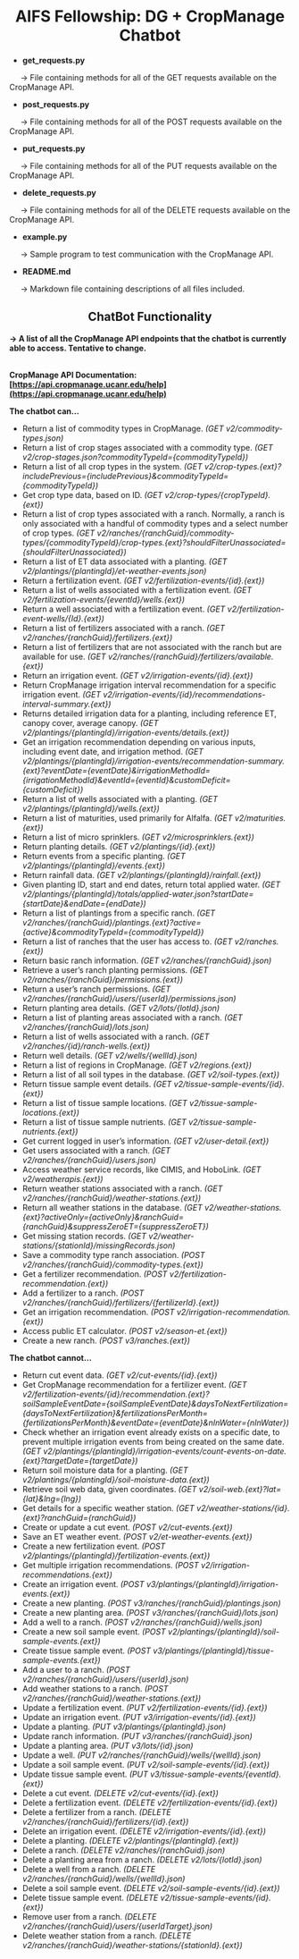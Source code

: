 <h1 style="text-align: center;">AIFS Fellowship: DG + CropManage Chatbot</h1>

- <b>get_requests.py</b>
<p>&nbsp;&nbsp;&nbsp;&nbsp;&nbsp;-> File containing methods for all of the GET requests available on the CropManage API.

- <b>post_requests.py</b>
<p>&nbsp;&nbsp;&nbsp;&nbsp;&nbsp;-> File containing methods for all of the POST requests available on the CropManage API.

- <b>put_requests.py</b>
<p>&nbsp;&nbsp;&nbsp;&nbsp;&nbsp;-> File containing methods for all of the PUT requests available on the CropManage API.

- <b>delete_requests.py</b>
<p>&nbsp;&nbsp;&nbsp;&nbsp;&nbsp;-> File containing methods for all of the DELETE requests available on the CropManage API.

- <b>example.py</b>
<p>&nbsp;&nbsp;&nbsp;&nbsp;&nbsp;-> Sample program to test communication with the CropManage API.

- <b>README.md</b>
<p>&nbsp;&nbsp;&nbsp;&nbsp;&nbsp;-> Markdown file containing descriptions of all files included.</p>


<h2 style="text-align: center;">ChatBot Functionality</h2>
<b>-> A list of all the CropManage API endpoints that the chatbot is currently able to access. Tentative to change.</b><br><br>

**CropManage API Documentation: [https://api.cropmanage.ucanr.edu/help](https://api.cropmanage.ucanr.edu/help)**

**The chatbot can…**



* Return a list of commodity types in CropManage. *(GET v2/commodity-types.json)*
* Return a list of crop stages associated with a commodity type. *(GET v2/crop-stages.json?commodityTypeId={commodityTypeId})*
* Return a list of all crop types in the system. *(GET v2/crop-types.{ext}?includePrevious={includePrevious}&commodityTypeId={commodityTypeId})*
* Get crop type data, based on ID. *(GET v2/crop-types/{cropTypeId}.{ext})*
* Return a list of crop types associated with a ranch. Normally, a ranch is only associated with a handful of commodity types and a select number of crop types. *(GET v2/ranches/{ranchGuid}/commodity-types/{commodityTypeId}/crop-types.{ext}?shouldFilterUnassociated={shouldFilterUnassociated})*
* Return a list of ET data associated with a planting. *(GET v2/plantings/{plantingId}/et-weather-events.json)*
* Return a fertilization event. *(GET v2/fertilization-events/{id}.{ext})*
* Return a list of wells associated with a fertilization event. *(GET v2/fertilization-events/{eventId}/wells.{ext})*
* Return a well associated with a fertilization event. *(GET v2/fertilization-event-wells/{Id}.{ext})*
* Return a list of fertilizers associated with a ranch. *(GET v2/ranches/{ranchGuid}/fertilizers.{ext})*
* Return a list of fertilizers that are not associated with the ranch but are available for use. *(GET v2/ranches/{ranchGuid}/fertilizers/available.{ext})*
* Return an irrigation event. *(GET v2/irrigation-events/{id}.{ext})*
* Return CropManage irrigation interval recommendation for a specific irrigation event. *(GET v2/irrigation-events/{id}/recommendations-interval-summary.{ext})*
* Returns detailed irrigation data for a planting, including reference ET, canopy cover, average canopy. *(GET v2/plantings/{plantingId}/irrigation-events/details.{ext})*
* Get an irrigation recommendation depending on various inputs, including event date, and irrigation method. *(GET v2/plantings/{plantingId}/irrigation-events/recommendation-summary.{ext}?eventDate={eventDate}&irrigationMethodId={irrigationMethodId}&eventId={eventId}&customDeficit={customDeficit})*
* Return a list of wells associated with a planting. *(GET v2/plantings/{plantingId}/wells.{ext})*
* Return a list of maturities, used primarily for Alfalfa. *(GET v2/maturities.{ext})*
* Return a list of micro sprinklers. *(GET v2/microsprinklers.{ext})*
* Return planting details. *(GET v2/plantings/{id}.{ext})*
* Return events from a specific planting. *(GET v2/plantings/{plantingId}/events.{ext})*
* Return rainfall data. *(GET v2/plantings/{plantingId}/rainfall.{ext})*
* Given planting ID, start and end dates, return total applied water. *(GET v2/plantings/{plantingId}/totals/applied-water.json?startDate={startDate}&endDate={endDate})*
* Return a list of plantings from a specific ranch. *(GET v2/ranches/{ranchGuid}/plantings.{ext}?active={active}&commodityTypeId={commodityTypeId})*
* Return a list of ranches that the user has access to. *(GET v2/ranches.{ext})*
* Return basic ranch information. *(GET v2/ranches/{ranchGuid}.json)*
* Retrieve a user’s ranch planting permissions. *(GET v2/ranches/{ranchGuid}/permissions.{ext})*
* Return a user’s ranch permissions. *(GET v2/ranches/{ranchGuid}/users/{userId}/permissions.json)*
* Return planting area details. *(GET v2/lots/{lotId}.json)*
* Return a list of planting areas associated with a ranch. *(GET v2/ranches/{ranchGuid}/lots.json)*
* Return a list of wells associated with a ranch. *(GET v2/ranches/{id}/ranch-wells.{ext})*
* Return well details. *(GET v2/wells/{wellId}.json)*
* Return a list of regions in CropManage. *(GET v2/regions.{ext})*
* Return a list of all soil types in the database. *(GET v2/soil-types.{ext})*
* Return tissue sample event details. *(GET v2/tissue-sample-events/{id}.{ext})*
* Return a list of tissue sample locations. *(GET v2/tissue-sample-locations.{ext})*
* Return a list of tissue sample nutrients. *(GET v2/tissue-sample-nutrients.{ext})*
* Get current logged in user’s information. *(GET v2/user-detail.{ext})*
* Get users associated with a ranch. *(GET v2/ranches/{ranchGuid}/users.json)*
* Access weather service records, like CIMIS, and HoboLink. *(GET v2/weatherapis.{ext})*
* Return weather stations associated with a ranch. *(GET v2/ranches/{ranchGuid}/weather-stations.{ext})*
* Return all weather stations in the database. *(GET v2/weather-stations.{ext}?activeOnly={activeOnly}&ranchGuid={ranchGuid}&suppressZeroET={suppressZeroET})*
* Get missing station records. *(GET v2/weather-stations/{stationId}/missingRecords.json)*
* Save a commodity type ranch association. *(POST v2/ranches/{ranchGuid}/commodity-types.{ext})*
* Get a fertilizer recommendation. *(POST v2/fertilization-recommendation.{ext})*
* Add a fertilizer to a ranch. *(POST v2/ranches/{ranchGuid}/fertilizers/{fertilizerId}.{ext})*
* Get an irrigation recommendation. *(POST v2/irrigation-recommendation.{ext})*
* Access public ET calculator. *(POST v2/season-et.{ext})*
* Create a new ranch. *(POST v3/ranches.{ext})*


**The chatbot cannot…**



* Return cut event data. *(GET v2/cut-events/{id}.{ext})*
* Get CropManage recommendation for a fertilizer event. *(GET v2/fertilization-events/{id}/recommendation.{ext}?soilSampleEventDate={soilSampleEventDate}&daysToNextFertilization={daysToNextFertilization}&fertilizationsPerMonth={fertilizationsPerMonth}&eventDate={eventDate}&nInWater={nInWater})*
* Check whether an irrigation event already exists on a specific date, to prevent multiple irrigation events from being created on the same date. *(GET v2/plantings/{plantingId}/irrigation-events/count-events-on-date.{ext}?targetDate={targetDate})*
* Return soil moisture data for a planting. *(GET v2/plantings/{plantingId}/soil-moisture-data.{ext})*
* Retrieve soil web data, given coordinates. *(GET v2/soil-web.{ext}?lat={lat}&lng={lng})*
* Get details for a specific weather station. *(GET v2/weather-stations/{id}.{ext}?ranchGuid={ranchGuid})*
* Create or update a cut event. *(POST v2/cut-events.{ext})*
* Save an ET weather event. *(POST v2/et-weather-events.{ext})*
* Create a new fertilization event. *(POST v2/plantings/{plantingId}/fertilization-events.{ext})*
* Get multiple irrigation recommendations. *(POST v2/irrigation-recommendations.{ext})*
* Create an irrigation event. *(POST v3/plantings/{plantingId}/irrigation-events.{ext})*
* Create a new planting. *(POST v3/ranches/{ranchGuid}/plantings.json)*
* Create a new planting area. *(POST v3/ranches/{ranchGuid}/lots.json)*
* Add a well to a ranch. *(POST v2/ranches/{ranchGuid}/wells.json)*
* Create a new soil sample event. *(POST v2/plantings/{plantingId}/soil-sample-events.{ext})*
* Create tissue sample event. *(POST v3/plantings/{plantingId}/tissue-sample-events.{ext})*
* Add a user to a ranch. *(POST v2/ranches/{ranchGuid}/users/{userId}.json)*
* Add weather stations to a ranch. *(POST v2/ranches/{ranchGuid}/weather-stations.{ext})*
* Update a fertilization event. *(PUT v2/fertilization-events/{id}.{ext})*
* Update an irrigation event. *(PUT v3/irrigation-events/{id}.{ext})*
* Update a planting. *(PUT v3/plantings/{plantingId}.json)*
* Update ranch information. *(PUT v3/ranches/{ranchGuid}.json)*
* Update a planting area. *(PUT v3/lots/{id}.json)*
* Update a well. *(PUT v2/ranches/{ranchGuid}/wells/{wellId}.json)*
* Update a soil sample event. *(PUT v2/soil-sample-events/{id}.{ext})*
* Update tissue sample event. *(PUT v3/tissue-sample-events/{eventId}.{ext})*
* Delete a cut event. *(DELETE v2/cut-events/{id}.{ext})*
* Delete a fertilization event. *(DELETE v2/fertilization-events/{id}.{ext})*
* Delete a fertilizer from a ranch. *(DELETE v2/ranches/{ranchGuid}/fertilizers/{id}.{ext})*
* Delete an irrigation event. *(DELETE v2/irrigation-events/{id}.{ext})*
* Delete a planting. *(DELETE v2/plantings/{plantingId}.{ext})*
* Delete a ranch. *(DELETE v2/ranches/{ranchGuid}.json)*
* Delete a planting area from a ranch. *(DELETE v2/lots/{lotId}.json)*
* Delete a well from a ranch. *(DELETE v2/ranches/{ranchGuid}/wells/{wellId}.json)*
* Delete a soil sample event. *(DELETE v2/soil-sample-events/{id}.{ext})*
* Delete tissue sample event. *(DELETE v2/tissue-sample-events/{id}.{ext})*
* Remove user from a ranch. *(DELETE v2/ranches/{ranchGuid}/users/{userIdTarget}.json)*
* Delete weather station from a ranch. *(DELETE v2/ranches/{ranchGuid}/weather-stations/{stationId}.{ext})*
